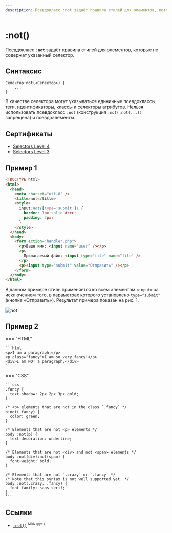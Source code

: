 ```yaml
---
description: Псевдокласс :not задаёт правила стилей для элементов, которые не содержат указанный селектор
---
```


# :not()

Псевдокласс **`:not`** задаёт правила стилей для элементов, которые не содержат указанный селектор.

## Синтаксис

```
Селектор:not(<Селектор>) {
	...
}
```

В качестве селектора могут указываться единичные псевдоклассы, теги, идентификаторы, классы и селекторы атрибутов. Нельзя использовать псевдокласс `:not` (конструкция `:not(:not(...))` запрещена) и псевдоэлементы.

## Сертификаты

- [Selectors Level 4](https://drafts.csswg.org/selectors-4/#negation)
- [Selectors Level 3](https://drafts.csswg.org/selectors-3/#negation)

## Пример 1

```html
<!DOCTYPE html>
<html>
  <head>
    <meta charset="utf-8" />
    <title>not</title>
    <style>
      input:not([type='submit']) {
        border: 1px solid #ccc;
        padding: 3px;
      }
    </style>
  </head>
  <body>
    <form action="handler.php">
      <p>Ваше имя: <input name="user" /></p>
      <p>
        Прилагаемый файл: <input type="file" name="file" />
      </p>
      <p><input type="submit" value="Отправить" /></p>
    </form>
  </body>
</html>
```

В данном примере стиль применяется ко всем элементам `<input>` за исключением того, в параметрах которого установлено `type="submit"` (кнопка «Отправить»). Результат примера показан на рис. 1.

![not](css_not.png)

## Пример 2

=== "HTML"

    ```html
    <p>I am a paragraph.</p>
    <p class="fancy">I am so very fancy!</p>
    <div>I am NOT a paragraph.</div>
    ```

=== "CSS"

    ```css
    .fancy {
      text-shadow: 2px 2px 3px gold;
    }

    /* <p> elements that are not in the class `.fancy` */
    p:not(.fancy) {
      color: green;
    }

    /* Elements that are not <p> elements */
    body :not(p) {
      text-decoration: underline;
    }

    /* Elements that are not <div> and not <span> elements */
    body :not(div):not(span) {
      font-weight: bold;
    }

    /* Elements that are not `.crazy` or `.fancy` */
    /* Note that this syntax is not well supported yet. */
    body :not(.crazy, .fancy) {
      font-family: sans-serif;
    }
    ```

## Ссылки

- [`:not()`](https://developer.mozilla.org/en-US/docs/Web/CSS/:not) <sup><small>MDN (рус.)</small></sup>
